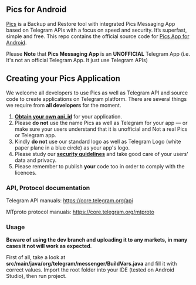 ## Pics for Android

[Pics](https://www.github.com/ankushalg/pics) is a Backup and Restore tool with integrated Pics Messaging App based on Telegram APIs with a focus on speed and security. It’s superfast, simple and free.
This repo contains the official source code for [Pics App for Android](https://www.github.com/ankushalg/pics).

Please **Note** that **Pics Messaging App** is an **UNOFFICIAL** Telegram App (i.e. It's not an official Telegram App. It just use Telegram APIs)

## Creating your Pics Application

We welcome all developers to use Pics as well as Telegram API and source code to create applications on Telegram platform.
There are several things we require from **all developers** for the moment.

1. [**Obtain your own api_id**](https://core.telegram.org/api/obtaining_api_id) for your application.
2. Please **do not** use the name Pics as well as Telegram for your app — or make sure your users understand that it is unofficial and Not a real Pics or Telegram app.
3. Kindly **do not** use our standard logo as well as Telegram Logo (white paper plane in a blue circle) as your app's logo.
3. Please study our [**security guidelines**](https://core.telegram.org/mtproto/security_guidelines) and take good care of your users' data and privacy.
4. Please remember to publish **your** code too in order to comply with the licences.

### API, Protocol documentation

Telegram API manuals: https://core.telegram.org/api

MTproto protocol manuals: https://core.telegram.org/mtproto

### Usage

**Beware of using the dev branch and uploading it to any markets, in many cases it not will work as expected**.

First of all, take a look at **src/main/java/org/telegram/messenger/BuildVars.java** and fill it with correct values.
Import the root folder into your IDE (tested on Android Studio), then run project.